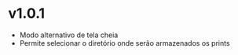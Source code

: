 # v1.0.1
- Modo alternativo de tela cheia
- Permite selecionar o diretório onde serão armazenados os prints